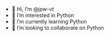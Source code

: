 - 👋 Hi, I’m @jpw-vt
- 👀 I’m interested in Python
- 🌱 I’m currently learning Python
- 💞️ I’m looking to collaborate on Python

<!---
jpw-vt/jpw-vt is a ✨ special ✨ repository because its `README.md` (this file) appears on your GitHub profile.
You can click the Preview link to take a look at your changes.
--->
